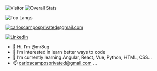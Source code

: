 ![Visitor](https://visitor-badge.laobi.icu/badge?page_id=mr8ug.mr8ug)
![Overall Stats](https://github-readme-stats.vercel.app/api?username=mr8ug&count_private=true&show_icons=true&hide=contribs)

![Top Langs](https://github-readme-stats.vercel.app/api/top-langs/?username=mr8ug&layout=compact)


<a href="mailto:carloscamposprivated@gmail.com">![carloscamposprivated@gmail.com](https://img.shields.io/badge/Gmail-D14836?style=for-the-badge&logo=gmail&logoColor=white)</a>

<a href="https://www.linkedin.com/in/carlos-emilio-campos-mor%C3%A1n-3422291a8/">![LinkedIn](https://img.shields.io/badge/LinkedIn-0077B5?style=for-the-badge&logo=linkedin&logoColor=white)</a>
- 👋 Hi, I’m @mr8ug
- 👀 I’m interested in learn better ways to code
- 🌱 I’m currently learning Angular, React, Vue, Python, HTML, CSS...
- 📫 carloscamposprivated@gmail.com ...

<!---
mr8ug/mr8ug is a ✨ special ✨ repository because its `README.md` (this file) appears on your GitHub profile.
You can click the Preview link to take a look at your changes.
--->

